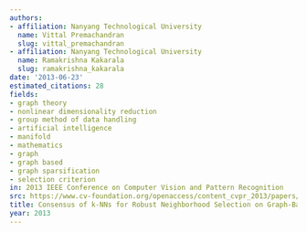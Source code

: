 ```yaml
---
authors:
- affiliation: Nanyang Technological University
  name: Vittal Premachandran
  slug: vittal_premachandran
- affiliation: Nanyang Technological University
  name: Ramakrishna Kakarala
  slug: ramakrishna_kakarala
date: '2013-06-23'
estimated_citations: 28
fields:
- graph theory
- nonlinear dimensionality reduction
- group method of data handling
- artificial intelligence
- manifold
- mathematics
- graph
- graph based
- graph sparsification
- selection criterion
in: 2013 IEEE Conference on Computer Vision and Pattern Recognition
src: https://www.cv-foundation.org/openaccess/content_cvpr_2013/papers/Premachandran_Consensus_of_k-NNs_2013_CVPR_paper.pdf
title: Consensus of k-NNs for Robust Neighborhood Selection on Graph-Based Manifolds
year: 2013
---
```

